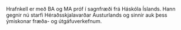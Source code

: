 Hrafnkell er með BA og MA próf í sagnfræði frá Háskóla Íslands. Hann gegnir nú starfi Héraðsskjalavarðar Austurlands og sinnir auk þess ýmiskonar fræða- og útgáfuverkefnum.
